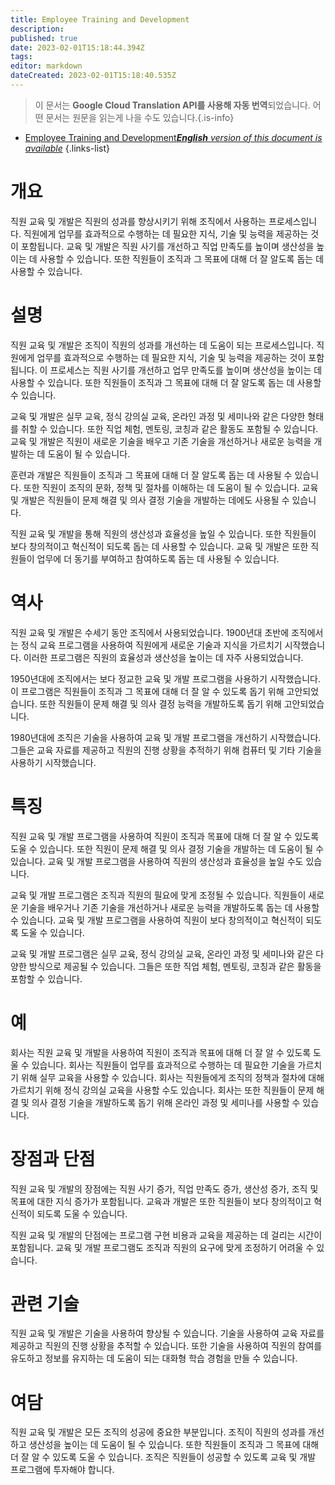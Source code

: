 ```yaml
---
title: Employee Training and Development
description: 
published: true
date: 2023-02-01T15:18:44.394Z
tags: 
editor: markdown
dateCreated: 2023-02-01T15:18:40.535Z
---
```


> 이 문서는 **Google Cloud Translation API를 사용해 자동 번역**되었습니다.
어떤 문서는 원문을 읽는게 나을 수도 있습니다.{.is-info}

- [Employee Training and Development***English** version of this document is available*](/en/Knowledge-base/Dictionary/employee-training-and-development)
{.links-list}

# 개요
직원 교육 및 개발은 직원의 성과를 향상시키기 위해 조직에서 사용하는 프로세스입니다. 직원에게 업무를 효과적으로 수행하는 데 필요한 지식, 기술 및 능력을 제공하는 것이 포함됩니다. 교육 및 개발은 직원 사기를 개선하고 직업 만족도를 높이며 생산성을 높이는 데 사용할 수 있습니다. 또한 직원들이 조직과 그 목표에 대해 더 잘 알도록 돕는 데 사용할 수 있습니다.

# 설명
직원 교육 및 개발은 조직이 직원의 성과를 개선하는 데 도움이 되는 프로세스입니다. 직원에게 업무를 효과적으로 수행하는 데 필요한 지식, 기술 및 능력을 제공하는 것이 포함됩니다. 이 프로세스는 직원 사기를 개선하고 업무 만족도를 높이며 생산성을 높이는 데 사용할 수 있습니다. 또한 직원들이 조직과 그 목표에 대해 더 잘 알도록 돕는 데 사용할 수 있습니다.

교육 및 개발은 실무 교육, 정식 강의실 교육, 온라인 과정 및 세미나와 같은 다양한 형태를 취할 수 있습니다. 또한 직업 체험, 멘토링, 코칭과 같은 활동도 포함될 수 있습니다. 교육 및 개발은 직원이 새로운 기술을 배우고 기존 기술을 개선하거나 새로운 능력을 개발하는 데 도움이 될 수 있습니다.

훈련과 개발은 직원들이 조직과 그 목표에 대해 더 잘 알도록 돕는 데 사용될 수 있습니다. 또한 직원이 조직의 문화, 정책 및 절차를 이해하는 데 도움이 될 수 있습니다. 교육 및 개발은 직원들이 문제 해결 및 의사 결정 기술을 개발하는 데에도 사용될 수 있습니다.

직원 교육 및 개발을 통해 직원의 생산성과 효율성을 높일 수 있습니다. 또한 직원들이 보다 창의적이고 혁신적이 되도록 돕는 데 사용할 수 있습니다. 교육 및 개발은 또한 직원들이 업무에 더 동기를 부여하고 참여하도록 돕는 데 사용될 수 있습니다.

# 역사
직원 교육 및 개발은 수세기 동안 조직에서 사용되었습니다. 1900년대 초반에 조직에서는 정식 교육 프로그램을 사용하여 직원에게 새로운 기술과 지식을 가르치기 시작했습니다. 이러한 프로그램은 직원의 효율성과 생산성을 높이는 데 자주 사용되었습니다.

1950년대에 조직에서는 보다 정교한 교육 및 개발 프로그램을 사용하기 시작했습니다. 이 프로그램은 직원들이 조직과 그 목표에 대해 더 잘 알 수 있도록 돕기 위해 고안되었습니다. 또한 직원들이 문제 해결 및 의사 결정 능력을 개발하도록 돕기 위해 고안되었습니다.

1980년대에 조직은 기술을 사용하여 교육 및 개발 프로그램을 개선하기 시작했습니다. 그들은 교육 자료를 제공하고 직원의 진행 상황을 추적하기 위해 컴퓨터 및 기타 기술을 사용하기 시작했습니다.

# 특징
직원 교육 및 개발 프로그램을 사용하여 직원이 조직과 목표에 대해 더 잘 알 수 있도록 도울 수 있습니다. 또한 직원이 문제 해결 및 의사 결정 기술을 개발하는 데 도움이 될 수 있습니다. 교육 및 개발 프로그램을 사용하여 직원의 생산성과 효율성을 높일 수도 있습니다.

교육 및 개발 프로그램은 조직과 직원의 필요에 맞게 조정될 수 있습니다. 직원들이 새로운 기술을 배우거나 기존 기술을 개선하거나 새로운 능력을 개발하도록 돕는 데 사용할 수 있습니다. 교육 및 개발 프로그램을 사용하여 직원이 보다 창의적이고 혁신적이 되도록 도울 수 있습니다.

교육 및 개발 프로그램은 실무 교육, 정식 강의실 교육, 온라인 과정 및 세미나와 같은 다양한 방식으로 제공될 수 있습니다. 그들은 또한 직업 체험, 멘토링, 코칭과 같은 활동을 포함할 수 있습니다.

# 예
회사는 직원 교육 및 개발을 사용하여 직원이 조직과 목표에 대해 더 잘 알 수 있도록 도울 수 있습니다. 회사는 직원들이 업무를 효과적으로 수행하는 데 필요한 기술을 가르치기 위해 실무 교육을 사용할 수 있습니다. 회사는 직원들에게 조직의 정책과 절차에 대해 가르치기 위해 정식 강의실 교육을 사용할 수도 있습니다. 회사는 또한 직원들이 문제 해결 및 의사 결정 기술을 개발하도록 돕기 위해 온라인 과정 및 세미나를 사용할 수 있습니다.

# 장점과 단점
직원 교육 및 개발의 장점에는 직원 사기 증가, 직업 만족도 증가, 생산성 증가, 조직 및 목표에 대한 지식 증가가 포함됩니다. 교육과 개발은 또한 직원들이 보다 창의적이고 혁신적이 되도록 도울 수 있습니다.

직원 교육 및 개발의 단점에는 프로그램 구현 비용과 교육을 제공하는 데 걸리는 시간이 포함됩니다. 교육 및 개발 프로그램도 조직과 직원의 요구에 맞게 조정하기 어려울 수 있습니다.

# 관련 기술
직원 교육 및 개발은 기술을 사용하여 향상될 수 있습니다. 기술을 사용하여 교육 자료를 제공하고 직원의 진행 상황을 추적할 수 있습니다. 또한 기술을 사용하여 직원의 참여를 유도하고 정보를 유지하는 데 도움이 되는 대화형 학습 경험을 만들 수 있습니다.

# 여담
직원 교육 및 개발은 모든 조직의 성공에 중요한 부분입니다. 조직이 직원의 성과를 개선하고 생산성을 높이는 데 도움이 될 수 있습니다. 또한 직원들이 조직과 그 목표에 대해 더 잘 알 수 있도록 도울 수 있습니다. 조직은 직원들이 성공할 수 있도록 교육 및 개발 프로그램에 투자해야 합니다.
